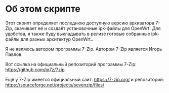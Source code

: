 # Об этом скрипте
Этот скрипт определяет последнюю доступную версию архиватора 7-Zip, скачивает её и создаёт установочные ipk-файлы для OpenWrt.  Для удобства, я также буду выкладывать в релизе готовые собранные ipk-файлы для разных архитектур OpenWrt..

Я не являюсь автором программы 7-Zip. Автором 7-Zip является Игорь Павлов.

Вот ссылка на официальный репозиторий программы 7-Zip: https://github.com/ip7z/7zip

Ещё у 7-Zip имеется официальный сайт: https://7-zip.org/ и репозиторий: https://sourceforge.net/projects/sevenzip/files/ 
